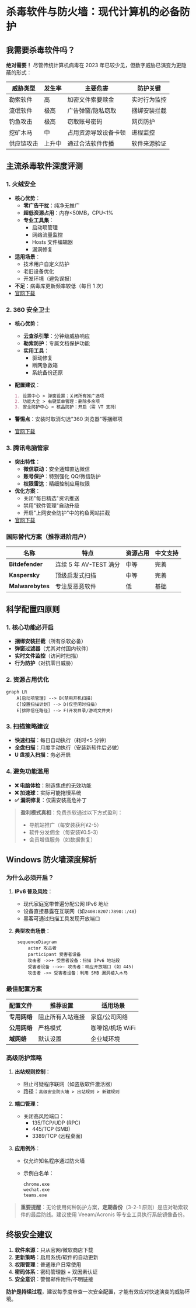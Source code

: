# 杀毒软件与防火墙：现代计算机的必备防护

## 我需要杀毒软件吗？

**绝对需要！** 尽管传统计算机病毒在 2023 年已较少见，但数字威胁已演变为更隐蔽的形式：

| 威胁类型   | 发生率 | 主要危害             | 防护关键     |
| ---------- | ------ | -------------------- | ------------ |
| 勒索软件   | 高     | 加密文件索要赎金     | 实时行为监控 |
| 流氓软件   | 极高   | 广告弹窗/隐私窃取    | 捆绑安装拦截 |
| 钓鱼攻击   | 极高   | 窃取账号密码         | 网页防护     |
| 挖矿木马   | 中     | 占用资源导致设备卡顿 | 进程监控     |
| 供应链攻击 | 上升中 | 通过合法软件传播     | 软件来源验证 |

## 主流杀毒软件深度评测

### 1. 火绒安全

- **核心优势**：
  - **零广告干扰**：纯净无推广
  - **超低资源占用**：内存<50MB，CPU<1%
  - **专业工具集**：
    - 启动项管理
    - 网络流量监控
    - Hosts 文件编辑器
    - 漏洞修复
- **适用场景**：
  - 技术用户自定义防护
  - 老旧设备优化
  - 开发环境（避免误报）
- **不足**：病毒库更新频率较低（每日 1 次）
- [官网下载](https://www.huorong.cn/)

### 2. 360 安全卫士

- **核心优势**：
  - **云查杀引擎**：分钟级威胁响应
  - **勒索防护**：专属文档保护功能
  - **实用工具**：
    - 驱动修复
    - 断网急救箱
    - 系统备份还原
- **配置建议**：

  ```markdown
  1. 设置中心 > 弹窗设置：关闭所有推广选项
  2. 功能大全 > 右键菜单管理：删除多余项
  3. 安全防护中心 > 核晶防护：开启（需 VT 支持）
  ```

- **警惕点**：安装时取消勾选"360 浏览器"等捆绑项
- [官网下载](https://weishi.360.cn/)

### 3. 腾讯电脑管家

- **突出特性**：
  - **微信联动**：安全通知直达微信
  - **账号保护**：特别强化 QQ/微信防护
  - **权限雷达**：精细控制应用权限
- **优化方案**：
  - 关闭"每日精选"资讯推送
  - 禁用"软件管理"自动升级
  - 开启"上网安全防护"中的钓鱼网站拦截
- [官网下载](https://pc.qq.com/)

### 国际替代方案（推荐进阶用户）

| 名称             | 特点                   | 资源占用 | 中文支持 |
| ---------------- | ---------------------- | -------- | -------- |
| **Bitdefender**  | 连续 5 年 AV-TEST 满分 | 中等     | 完善     |
| **Kaspersky**    | 顶级启发式扫描         | 中等     | 完善     |
| **Malwarebytes** | 专注反恶意软件         | 低       | 基础     |

## 科学配置四原则

### 1. 核心功能必开启

- **捆绑安装拦截**（所有杀软必备）
- **弹窗过滤器**（尤其对付国内软件）
- **实时文件监控**（访问时扫描）
- **行为防护**（对抗零日威胁）

### 2. 资源占用优化

```mermaid
graph LR
    A[启动项管理] --> B(禁用开机扫描)
    C[设置扫描计划] --> D(仅空闲时扫描)
    E[排除信任路径] --> F(开发目录/游戏文件夹)
```

### 3. 扫描策略建议

- **快速扫描**：每日自动执行（耗时<5 分钟）
- **全盘扫描**：月度手动执行（安装新软件后必做）
- **U 盘接入扫描**：务必开启

### 4. 避免功能滥用

- **❌ 电脑体检**：制造焦虑的无效功能
- **❌ 加速球**：实际可能拖慢系统
- **✅ 漏洞修复**：仅需安装高危补丁

> **盈利模式真相**：免费杀软通过以下方式盈利：
>
> - 导航站推广（每安装获利¥2-5）
> - 软件分发佣金（每安装¥0.5-3）
> - 会员增值服务（如数据恢复）

## Windows 防火墙深度解析

### 为什么必须开启？

1. **IPv6 普及风险**：

   - 现代家庭宽带普遍分配公网 IPv6 地址
   - 设备直接暴露在互联网（如`2408:8207:7890::/48`）
   - 黑客可通过扫描工具发现开放端口

2. **典型攻击场景**：

   ```mermaid
    sequenceDiagram
        actor 攻击者
        participant 受害者设备
        攻击者 ->>+ 受害者设备：扫描 IPv6 地址段
        受害者设备 -->>- 攻击者：响应开放端口 (如 445)
        攻击者 ->> 受害者设备：利用 SMB 漏洞植入木马
   ```

### 最佳配置方案

| 配置文件     | 推荐设置         | 适用场景         |
| ------------ | ---------------- | ---------------- |
| **专用网络** | 阻止所有入站连接 | 家庭/公司网络    |
| **公用网络** | 严格模式         | 咖啡馆/机场 WiFi |
| **域网络**   | 默认设置         | 企业域环境       |

### 高级防护策略

1. **出站规则控制**：
   - 阻止可疑程序联网（如盗版软件激活器）
   - 路径：`高级安全防火墙 > 出站规则 > 新建规则`
2. **端口管理**：

   - 关闭高风险端口：
     - 135/TCP/UDP (RPC)
     - 445/TCP (SMB)
     - 3389/TCP (远程桌面)

3. **应用例外**：
   - 仅允许知名程序通过防火墙
   - 示例白名单：

     ```markdown
     chrome.exe
     wechat.exe
     teams.exe
     ```

> **重要提醒**：无论使用何种防护方案，**定期备份**（3-2-1 原则）是应对勒索软件的最后防线。建议使用 Veeam/Acronis 等专业工具执行系统镜像备份。

## 终极安全建议

1. **软件来源**：只从官网/微软商店下载
2. **更新策略**：启用系统/软件的自动更新
3. **权限管理**：普通账户日常使用
4. **密码体系**：密码管理器 + 双因素认证
5. **安全意识**：警惕邮件附件/不明链接

**防护是持续过程**，建议每季度审查一次安全配置，才能有效应对快速演变的威胁环境。
